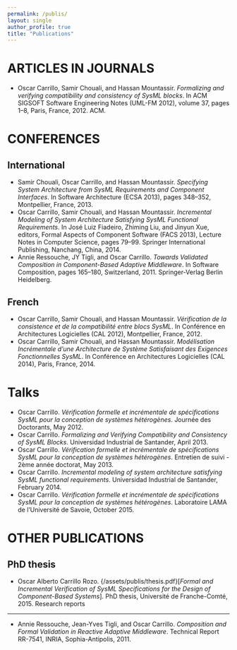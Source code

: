 ```yaml
---
permalink: /publis/
layout: single
author_profile: true
title: "Publications"
---
```


ARTICLES IN JOURNALS
====================
* Oscar Carrillo, Samir Chouali, and Hassan Mountassir. 
  _Formalizing and verifying compatibility and consistency of SysML blocks_. 
  In ACM SIGSOFT Software Engineering Notes (UML-FM 2012), volume 37, pages 1–8, 
  Paris, France, 2012. ACM.

CONFERENCES
===========

International
-------------
* Samir Chouali, Oscar Carrillo, and Hassan Mountassir. 
  _Specifying System Architecture from SysML Requirements and Component Interfaces_. 
  In Software Architecture (ECSA 2013), pages 348–352, Montpellier, France, 2013.
* Oscar Carrillo, Samir Chouali, and Hassan Mountassir. 
  _Incremental Modeling of System Architecture Satisfying SysML Functional Requirements_. 
  In José Luiz Fiadeiro, Zhiming Liu, and Jinyun Xue, editors, Formal Aspects of Component Software (FACS 2013), Lecture Notes in Computer Science, pages 79–99. Springer International Publishing, Nanchang, China, 2014.
* Annie Ressouche, JY Tigli, and Oscar Carrillo. 
  _Towards Validated Composition in Component-Based Adaptive Middleware_. 
  In Software Composition, pages 165–180, Switzerland, 2011. Springer-Verlag Berlin Heidelberg.

French
------
* Oscar Carrillo, Samir Chouali, and Hassan Mountassir. 
  _Vérification de la consistence et de la compatibilité entre blocs SysML_. 
  In Conférence en Architectures Logicielles (CAL 2012), Montpellier, France, 2012.
* Oscar Carrillo, Samir Chouali, and Hassan Mountassir. 
  _Modélisation Incrémentale d’une Architecture de Système Satisfaisant des Exigences Fonctionnelles SysML_. 
  In Conférence en Architectures Logicielles (CAL 2014), Paris, France, 2014.

Talks
=====

* Oscar Carrillo. 
  _Vérification formelle et incrémentale de spécifications SysML pour la conception de systèmes hétérogènes_. 
  Journée des Doctorants, May 2012.
* Oscar Carrillo. 
  _Formalizing and Verifying Compatibility and Consistency of SysML Blocks_.
  Universidad Industrial de Santander, April 2013.
* Oscar Carrillo. 
  _Vérification formelle et incrémentale de spécifications SysML pour la conception de systèmes hétérogènes_. 
  Entretien de suivi - 2ème année doctorat, May 2013.
* Oscar Carrillo. 
  _Incremental modeling of system architecture satisfying SysML functional requirements_. 
  Universidad Industrial de Santander, February 2014.
* Oscar Carrillo. 
  _Vérification formelle et incrémentale de spécifications SysML pour la conception de systèmes hétérogènes_. 
  Laboratoire LAMA de l’Université de Savoie, October 2015.

OTHER PUBLICATIONS
==================

PhD thesis
----------
* Oscar Alberto Carrillo Rozo.
  {/assets/publis/thesis.pdf}[_Formal and Incremental Verification of SysML Specifications for the Design of Component-Based Systems_]. 
  PhD thesis, Université de Franche-Comté, 2015.
Research reports 
----------------
* Annie Ressouche, Jean-Yves Tigli, and Oscar Carrillo.
  _Composition and Formal Validation in Reactive Adaptive Middleware_. 
  Technical Report RR-7541, INRIA, Sophia-Antipolis, 2011.
